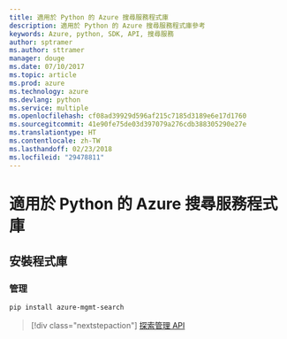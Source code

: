 ```yaml
---
title: 適用於 Python 的 Azure 搜尋服務程式庫
description: 適用於 Python 的 Azure 搜尋服務程式庫參考
keywords: Azure, python, SDK, API, 搜尋服務
author: sptramer
ms.author: sttramer
manager: douge
ms.date: 07/10/2017
ms.topic: article
ms.prod: azure
ms.technology: azure
ms.devlang: python
ms.service: multiple
ms.openlocfilehash: cf08ad39929d596af215c7185d3189e6e17d1760
ms.sourcegitcommit: 41e90fe75de03d397079a276cdb388305290e27e
ms.translationtype: HT
ms.contentlocale: zh-TW
ms.lasthandoff: 02/23/2018
ms.locfileid: "29478811"
---
```

# <a name="azure-search-libraries-for-python"></a>適用於 Python 的 Azure 搜尋服務程式庫

## <a name="install-the-libraries"></a>安裝程式庫


### <a name="management"></a>管理

```bash
pip install azure-mgmt-search
```
> [!div class="nextstepaction"]
> [探索管理 API](/python/api/overview/azure/search/management)